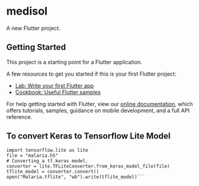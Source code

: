 # medisol

A new Flutter project.

## Getting Started

This project is a starting point for a Flutter application.

A few resources to get you started if this is your first Flutter project:

- [Lab: Write your first Flutter app](https://flutter.dev/docs/get-started/codelab)
- [Cookbook: Useful Flutter samples](https://flutter.dev/docs/cookbook)

For help getting started with Flutter, view our 
[online documentation](https://flutter.dev/docs), which offers tutorials, 
samples, guidance on mobile development, and a full API reference.

## To convert Keras to Tensorflow Lite Model
```import tensorflow as tf
import tensorflow.lite as lite
file = "malaria.h5"
# Converting a tf.keras model.
converter = lite.TFLiteConverter.from_keras_model_file(file)
tflite_model = converter.convert()
open("Malaria.tflite", "wb").write(tflite_model)```
